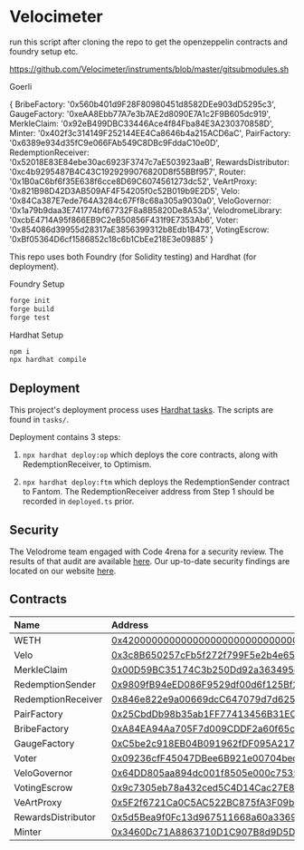 # Velocimeter

run this script after cloning the repo to get the openzeppelin contracts and foundry setup etc.

https://github.com/Velocimeter/instruments/blob/master/gitsubmodules.sh



Goerli


{ BribeFactory: '0x560b401d9F28F80980451d8582DEe903dD5295c3', GaugeFactory: '0xeAA8Ebb77A7e3b7AE2d8090E7A1c2F9B605dc919', MerkleClaim: '0x92eB499DBC33446Ace4f84Fba84E3A230370858D', Minter: '0x402f3c314149F252144EE4Ca8646b4a215ACD6aC', PairFactory: '0x6389e934d35fC9e066FAb549C8DBc9FddaC10e0D', RedemptionReceiver: '0x52018E83E84ebe30ac6923F3747c7aE503923aaB', RewardsDistributor: '0xc4b9295487B4C43C1929299076820D8f55BBf957', Router: '0x1B0aC6bf6f35E638f6cce8D69C6074561273dc52', VeArtProxy: '0x821B98D42D3AB509AF4F54205f0c52B019b9E2D5', Velo: '0x84Ca387E7ede764A3284c67Ff8c68a305a9030a0', VeloGovernor: '0x1a79b9daa3E741774bf67732F8a8B5820De8A53a', VelodromeLibrary: '0xcbE4714A95f866EB9C2eB50856F431f9E7353Ab6', Voter: '0x854086d39955d28317aE3856399312b8Edb1B473', VotingEscrow: '0xBf05364D6cf1586852c18c6b1CbEe218E3e09885' }

This repo uses both Foundry (for Solidity testing) and Hardhat (for deployment).

Foundry Setup

```ml
forge init
forge build
forge test
```

Hardhat Setup

```ml
npm i
npx hardhat compile
```

## Deployment

This project's deployment process uses [Hardhat tasks](https://hardhat.org/guides/create-task.html). The scripts are found in `tasks/`.

Deployment contains 3 steps:

1. `npx hardhat deploy:op` which deploys the core contracts, along with RedemptionReceiver, to Optimism.

2. `npx hardhat deploy:ftm` which deploys the RedemptionSender contract to Fantom. The RedemptionReceiver address from Step 1 should be recorded in `deployed.ts` prior.

## Security

The Velodrome team engaged with Code 4rena for a security review. The results of that audit are available [here](https://code4rena.com/reports/2022-05-velodrome/). Our up-to-date security findings are located on our website [here](https://docs.velodrome.finance/security).

## Contracts

| Name               | Address                                                                                                                               |
| :----------------- | :------------------------------------------------------------------------------------------------------------------------------------ |
| WETH               | [0x4200000000000000000000000000000000000006](https://optimistic.etherscan.io/address/0x4200000000000000000000000000000000000006#code) |
| Velo               | [0x3c8B650257cFb5f272f799F5e2b4e65093a11a05](https://optimistic.etherscan.io/address/0x3c8B650257cFb5f272f799F5e2b4e65093a11a05#code) |
| MerkleClaim        | [0x00D59BC35174C3b250Dd92a363495d38C8777a49](https://optimistic.etherscan.io/address/0x00D59BC35174C3b250Dd92a363495d38C8777a49#code) |
| RedemptionSender   | [0x9809fB94eED086F9529df00d6f125Bf25Ee84A93](https://ftmscan.com/address/0x9809fB94eED086F9529df00d6f125Bf25Ee84A93#code)             |
| RedemptionReceiver | [0x846e822e9a00669dcC647079d7d625d2cd25A951](https://optimistic.etherscan.io/address/0x846e822e9a00669dcC647079d7d625d2cd25A951#code) |
| PairFactory        | [0x25CbdDb98b35ab1FF77413456B31EC81A6B6B746](https://optimistic.etherscan.io/address/0x25CbdDb98b35ab1FF77413456B31EC81A6B6B746#code) |
| BribeFactory       | [0xA84EA94Aa705F7d009CDDF2a60f65c0d446b748E](https://optimistic.etherscan.io/address/0xA84EA94Aa705F7d009CDDF2a60f65c0d446b748E#code) |
| GaugeFactory       | [0xC5be2c918EB04B091962fDF095A217A55CFA42C5](https://optimistic.etherscan.io/address/0xC5be2c918EB04B091962fDF095A217A55CFA42C5#code) |
| Voter              | [0x09236cfF45047DBee6B921e00704bed6D6B8Cf7e](https://optimistic.etherscan.io/address/0x09236cfF45047DBee6B921e00704bed6D6B8Cf7e#code) |
| VeloGovernor       | [0x64DD805aa894dc001f8505e000c7535179D96C9E](https://optimistic.etherscan.io/address/0x64DD805aa894dc001f8505e000c7535179D96C9E#code) |
| VotingEscrow       | [0x9c7305eb78a432ced5C4D14Cac27E8Ed569A2e26](https://optimistic.etherscan.io/address/0x9c7305eb78a432ced5C4D14Cac27E8Ed569A2e26#code) |
| VeArtProxy         | [0x5F2f6721Ca0C5AC522BC875fA3F09bF693dcFa1D](https://optimistic.etherscan.io/address/0x5F2f6721Ca0C5AC522BC875fA3F09bF693dcFa1D#code) |
| RewardsDistributor | [0x5d5Bea9f0Fc13d967511668a60a3369fD53F784F](https://optimistic.etherscan.io/address/0x5d5Bea9f0Fc13d967511668a60a3369fD53F784F#code) |
| Minter             | [0x3460Dc71A8863710D1C907B8d9D5DBC053a4102d](https://optimistic.etherscan.io/address/0x3460Dc71A8863710D1C907B8d9D5DBC053a4102d#code) |
